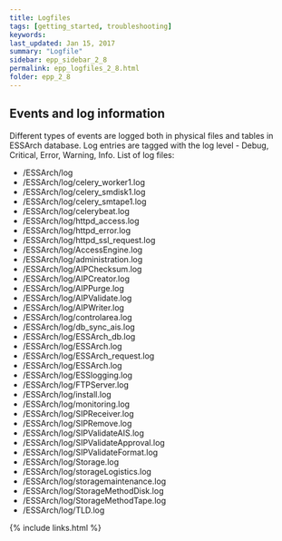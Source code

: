 ```yaml
---
title: Logfiles
tags: [getting_started, troubleshooting]
keywords:
last_updated: Jan 15, 2017
summary: "Logfile"
sidebar: epp_sidebar_2_8
permalink: epp_logfiles_2_8.html
folder: epp_2_8
---
```


## Events and log information

Different types of events are logged both in physical files and tables in
ESSArch database. Log entries are tagged with the log level - Debug, Critical,
Error, Warning, Info. List of log files:

- /ESSArch/log
- /ESSArch/log/celery_worker1.log
- /ESSArch/log/celery_smdisk1.log
- /ESSArch/log/celery_smtape1.log
- /ESSArch/log/celerybeat.log
- /ESSArch/log/httpd_access.log
- /ESSArch/log/httpd_error.log
- /ESSArch/log/httpd_ssl_request.log
- /ESSArch/log/AccessEngine.log
- /ESSArch/log/administration.log
- /ESSArch/log/AIPChecksum.log
- /ESSArch/log/AIPCreator.log
- /ESSArch/log/AIPPurge.log
- /ESSArch/log/AIPValidate.log
- /ESSArch/log/AIPWriter.log
- /ESSArch/log/controlarea.log
- /ESSArch/log/db_sync_ais.log
- /ESSArch/log/ESSArch_db.log
- /ESSArch/log/ESSArch.log
- /ESSArch/log/ESSArch_request.log
- /ESSArch/log/ESSArch.log
- /ESSArch/log/ESSlogging.log
- /ESSArch/log/FTPServer.log
- /ESSArch/log/install.log
- /ESSArch/log/monitoring.log
- /ESSArch/log/SIPReceiver.log
- /ESSArch/log/SIPRemove.log
- /ESSArch/log/SIPValidateAIS.log
- /ESSArch/log/SIPValidateApproval.log
- /ESSArch/log/SIPValidateFormat.log
- /ESSArch/log/Storage.log
- /ESSArch/log/storageLogistics.log
- /ESSArch/log/storagemaintenance.log
- /ESSArch/log/StorageMethodDisk.log
- /ESSArch/log/StorageMethodTape.log
- /ESSArch/log/TLD.log

{% include links.html %}
